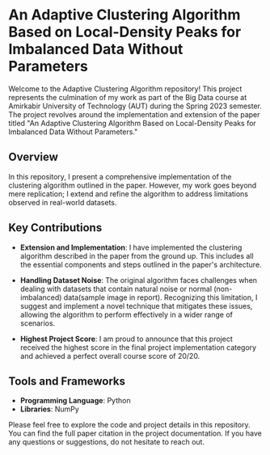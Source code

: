 # An Adaptive Clustering Algorithm Based on Local-Density Peaks for Imbalanced Data Without Parameters

Welcome to the Adaptive Clustering Algorithm repository! This project represents the culmination of my work as part of the Big Data course at Amirkabir University of Technology (AUT) during the Spring 2023 semester. The project revolves around the implementation and extension of the paper titled "An Adaptive Clustering Algorithm Based on Local-Density Peaks for Imbalanced Data Without Parameters."

## Overview

In this repository, I present a comprehensive implementation of the clustering algorithm outlined in the paper. However, my work goes beyond mere replication; I extend and refine the algorithm to address limitations observed in real-world datasets.

## Key Contributions

- **Extension and Implementation**: I have implemented the clustering algorithm described in the paper from the ground up. This includes all the essential components and steps outlined in the paper's architecture.

- **Handling Dataset Noise**: The original algorithm faces challenges when dealing with datasets that contain natural noise or normal (non-imbalanced) data(sample image in report). Recognizing this limitation, I suggest and implement a novel technique that mitigates these issues, allowing the algorithm to perform effectively in a wider range of scenarios.

- **Highest Project Score**: I am proud to announce that this project received the highest score in the final project implementation category and achieved a perfect overall course score of 20/20.

## Tools and Frameworks

- **Programming Language**: Python
- **Libraries**: NumPy

Please feel free to explore the code and project details in this repository. You can find the full paper citation in the project documentation. If you have any questions or suggestions, do not hesitate to reach out.
